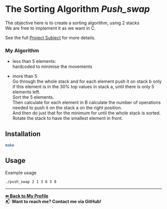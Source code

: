 # The Sorting Algorithm *Push_swap*

The objective here is to create a sorting algorithm, using 2 stacks  
We are free to implement it as we want in C.  

See the full [Project Subject](./en.subject.pdf)
for more details.

### My Algorithm

- less than 5 elements:  
hardcoded to minimise the movements

- more than 5  
Go through the whole stack and for each element push it on stack b only if this element is in the 30% top values in stack a, until there is only 5 elements left.  
Sort the 5 elements.  
Then calculate for each element in B calculate the number of operations needed to push it on the stack a on the right position.  
And then do just that for the minimum for until the whole stack is sorted.  
Rotate the stack to have the smallest element in front.


## Installation

```bash
make
```

## Usage

Example usage
```bash
./push_swap 2 1 3 6 5 8
``` 

---
**[⬅ Back to My Profile](https://github.com/AMINJAUW)**  
📬 **Want to reach me? Contact me via GitHub!**